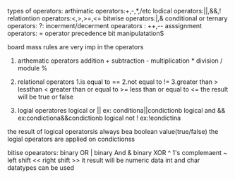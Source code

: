 types of operators:
arthimatic operators:+,-,*,/etc
lodical operators:||,&&,!
relationtion operators:<,>,>=,<=
bitwise operators:|,&
conditional or ternary operators: ?:
incerment/decerment opearators : ++,--
asssignment operators: =
operator precedence 
bit manipulatationS


board mass rules are very imp in the operators
1. arthematic operators 
addition +
subtraction -
multiplication *
division /
module %

2. relational operators
1.is equal to ==
2.not equal to !=
3.greater than >
lessthan <
greater than or equal to >=
less than or equal to <=
the result will be true or false 

3. logial operatores
logical or || ex: conditiona||condictionb
logical and && ex:condictiona&&condictionb
logical not ! ex:!eondictina

the result of logical operatorsis always bea boolean value(true/false)
the logial operators are applied on condictionss

bitise opearators:
binary OR |
binary And &
binary XOR ^
1's complemaent ~
left shift <<
right shift >>
it result will be numeric data 
int and char datatypes can be used











